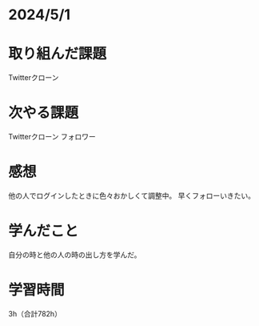 # 2024/5/1
# 取り組んだ課題
Twitterクローン

# 次やる課題
Twitterクローン フォロワー

# 感想
他の人でログインしたときに色々おかしくて調整中。
早くフォローいきたい。

# 学んだこと
自分の時と他の人の時の出し方を学んだ。

# 学習時間
3h（合計782h）
